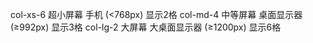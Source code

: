 col-xs-6 超小屏幕 手机 (<768px) 显示2格
col-md-4 中等屏幕 桌面显示器 (≥992px)  显示3格
col-lg-2 大屏幕 大桌面显示器 (≥1200px) 显示6格